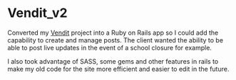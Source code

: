 # Vendit_v2

Converted my [Vendit](https://github.com/melmar12/Vendit) project into a Ruby on Rails app so I could add the capability to create and manage posts. The client wanted the ability to be able to post live updates in the event of a school closure for example. 

I also took advantage of SASS, some gems and other features in rails to make my old code for the site more efficient and easier to edit in the future. 
